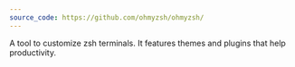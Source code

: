 ```yaml
---
source_code: https://github.com/ohmyzsh/ohmyzsh/
---
```

A tool to customize zsh terminals. It features themes and plugins that help productivity.